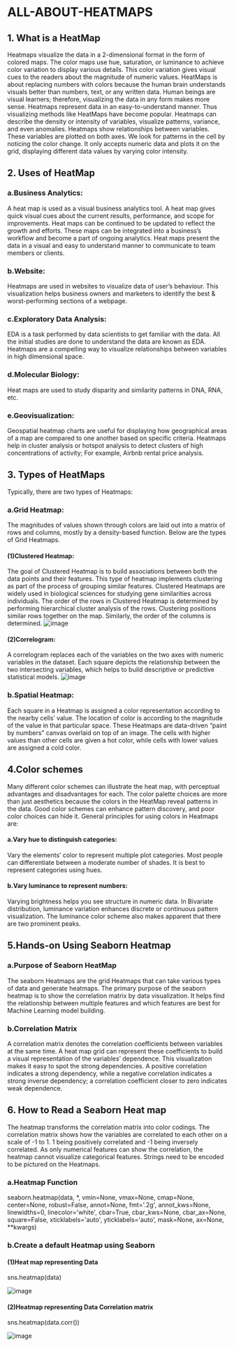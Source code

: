 # ALL-ABOUT-HEATMAPS 

## 1. What is a HeatMap
Heatmaps visualize the data in a 2-dimensional format in the form of colored maps. The color maps use hue, saturation, or luminance to achieve color variation to display various details. This color variation gives visual cues to the readers about the magnitude of numeric values. HeatMaps is about replacing numbers with colors because the human brain understands visuals better than numbers, text, or any written data. Human beings are visual learners; therefore, visualizing the data in any form makes more sense. Heatmaps represent data in an easy-to-understand manner. Thus visualizing methods like HeatMaps have become popular.
Heatmaps can describe the density or intensity of variables, visualize patterns, variance, and even anomalies. Heatmaps show relationships between variables. These variables are plotted on both axes. We look for patterns in the cell by noticing the color change. It only accepts numeric data and plots it on the grid, displaying different data values by varying color intensity.

## 2. Uses of HeatMap
### a.Business Analytics: 
A heat map is used as a visual business analytics tool. A heat map gives quick visual cues about the current results, performance, and scope for improvements. Heat maps can be continued to be updated to reflect the growth and efforts. These maps can be integrated into a business’s workflow and become a part of ongoing analytics. Heat maps present the data in a visual and easy to understand manner to communicate to team members or clients.
### b.Website:
Heatmaps are used in websites to visualize data of user’s behaviour. This visualization helps business owners and marketers to identify the best & worst-performing sections of a webpage. 
### c.Exploratory Data Analysis:
EDA is a task performed by data scientists to get familiar with the data. All the initial studies are done to understand the data are known as EDA. Heatmaps are a compelling way to visualize relationships between variables in high dimensional space. 
### d.Molecular Biology: 
Heat maps are used to study disparity and similarity patterns in DNA, RNA, etc.
### e.Geovisualization: 
Geospatial heatmap charts are useful for displaying how geographical areas of a map are compared to one another based on specific criteria. Heatmaps help in cluster analysis or hotspot analysis to detect clusters of high concentrations of activity; For example, Airbnb rental price analysis.
## 3. Types of HeatMaps
Typically, there are two types of Heatmaps:
### a.Grid Heatmap: 
The magnitudes of values shown through colors are laid out into a matrix of rows and columns, mostly by a density-based function. Below are the types of Grid Heatmaps.
#### (1)Clustered Heatmap: 
The goal of Clustered Heatmap is to build associations between both the data points and their features. This type of heatmap implements clustering as part of the process of grouping similar features. Clustered Heatmaps are widely used in biological sciences for studying gene similarities across individuals.
The order of the rows in Clustered Heatmap is determined by performing hierarchical cluster analysis of the rows. Clustering positions similar rows together on the map. Similarly, the order of the columns is determined.
![image](https://user-images.githubusercontent.com/46440771/126457422-577ce7cd-c9d4-4238-bead-d0401a3d02ed.png)
#### (2)Correlogram: 
A correlogram replaces each of the variables on the two axes with numeric variables in the dataset. Each square depicts the relationship between the two intersecting variables, which helps to build descriptive or predictive statistical models.
 ![image](https://user-images.githubusercontent.com/46440771/126457495-302b2702-a5df-4dae-9d43-3c82466b9c76.png)
### b.Spatial Heatmap: 
Each square in a Heatmap is assigned a color representation according to the nearby cells’ value. The location of color is according to the magnitude of the value in that particular space. These Heatmaps are data-driven “paint by numbers” canvas overlaid on top of an image. The cells with higher values than other cells are given a hot color, while cells with lower values are assigned a cold color.
## 4.Color schemes
Many different color schemes can illustrate the heat map, with perceptual advantages and disadvantages for each. The color palette choices are more than just aesthetics because the colors in the HeatMap reveal patterns in the data. Good color schemes can enhance pattern discovery, and poor color choices can hide it.
General principles for using colors in Heatmaps are:
#### a.Vary hue to distinguish categories: 
Vary the elements’ color to represent multiple plot categories. Most people can differentiate between a moderate number of shades. It is best to represent categories using hues.
#### b.Vary luminance to represent numbers: 
Varying brightness helps you see structure in numeric data. In Bivariate distribution, luminance variation enhances discrete or continuous pattern visualization. The luminance color scheme also makes apparent that there are two prominent peaks.
## 5.Hands-on Using Seaborn Heatmap
### a.Purpose of Seaborn HeatMap
The seaborn Heatmaps are the grid Heatmaps that can take various types of data and generate heatmaps. The primary purpose of the seaborn heatmap is to show the correlation matrix by data visualization. It helps find the relationship between multiple features and which features are best for Machine Learning model building.
### b.Correlation Matrix
A correlation matrix denotes the correlation coefficients between variables at the same time. A heat map grid can represent these coefficients to build a visual representation of the variables’ dependence. This visualization makes it easy to spot the strong dependencies. A positive correlation indicates a strong dependency, while a negative correlation indicates a strong inverse dependency; a correlation coefficient closer to zero indicates weak dependence.
## 6. How to Read a Seaborn Heat map
The heatmap transforms the correlation matrix into color codings. The correlation matrix shows how the variables are correlated to each other on a scale of -1 to 1. 1 being positively correlated and -1 being inversely correlated. As only numerical features can show the correlation, the heatmap cannot visualize categorical features. Strings need to be encoded to be pictured on the Heatmaps.


### a.Heatmap Function
seaborn.heatmap(data, *, vmin=None, vmax=None, cmap=None, center=None, robust=False, annot=None, fmt='.2g', annot_kws=None, linewidths=0, linecolor='white', cbar=True, cbar_kws=None, cbar_ax=None, square=False, xticklabels='auto', yticklabels='auto', mask=None, ax=None, **kwargs)

### b.Create a default Heatmap using Seaborn
#### (1)Heat map representing Data
sns.heatmap(data)

![image](https://user-images.githubusercontent.com/46440771/126457844-af1339c9-2ce5-4db6-9b49-b51fad50f910.png)

#### (2)Heatmap representing Data Correlation matrix
sns.heatmap(data.corr())

![image](https://user-images.githubusercontent.com/46440771/126457993-f1216aef-dd45-4de3-a7ed-2422cabcf482.png)

